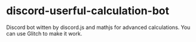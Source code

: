 # discord-userful-calculation-bot
Discord bot witten by discord.js and mathjs for advanced calculations. You can use Glitch to make it work.
